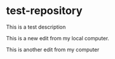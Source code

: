 # test-repository
This is a test description

This is a new edit from my local computer.

This is another edit from my computer
